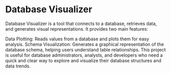 # Database Visualizer

Database Visualizer is a tool that connects to a database, retrieves data, and generates visual representations. It provides two main features:

Data Plotting: Reads values from a database and plots them for easy analysis.
Schema Visualization: Generates a graphical representation of the database schema, helping users understand table relationships.
This project is useful for database administrators, analysts, and developers who need a quick and clear way to explore and visualize their database structures and data trends.
